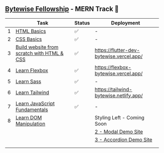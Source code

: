 ## [Bytewise Fellowship](https://www.linkedin.com/company/bytewiseltd/) - MERN Track 🚀

|     | Task                                                                                      | Status | Deployment                                                               |
| --- | ----------------------------------------------------------------------------------------- | ------ | ------------------------------------------------------------------------ |
| 1   | [HTML Basics](https://youtu.be/UB1O30fR-EE)                                               | ✅     | -                                                                        |
| 2   | [CSS Basics](https://youtu.be/yfoY53QXEnI)                                                | ✅     | -                                                                        |
| 3   | [Build website from scratch with HTML & CSS](https://www.youtube.com/watch?v=lvYnfMOUOJY) | ✅     | https://flutter-dev-bytewise.vercel.app/                                 |
| 4   | [Learn Flexbox](https://www.youtube.com/watch?v=3YW65K6LcIA)                              | ✅     | https://flexbox-bytewise.vercel.app/                                     |
| 5   | [Learn Sass](https://www.youtube.com/watch?v=_a5j7KoflTs)                                 | ✅     | -                                                                        |
| 6   | [Learn Tailwind](https://www.youtube.com/watch?v=dFgzHOX84xQ)                             | ✅     | https://tailwind-bytewise.netlify.app/                                   |
| 7   | [Learn JavaScript Fundamentals](https://youtu.be/XIOLqoPHCJ4)                             | ✅     | -                                                                        |
| 8   | [Learn DOM Manipulation](https://www.youtube.com/watch?v=5fb2aPlgoys)                     |        | Styling Left - Coming Soon                                               |
|     |                                                                                           |        | [2 - Modal Demo Site](https://model-dom-bytewise-fellowship.vercel.app/) |
|     |                                                                                           |        | [3 - Accordion Demo Site](https://accordion-dom-bytewise.netlify.app/)   |
|     |                                                                                           |        |                                                                          |
|     |                                                                                           |        |                                                                          |

